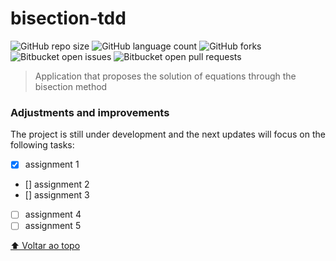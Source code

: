 # bisection-tdd

![GitHub repo size](https://img.shields.io/github/repo-size/iuricode/README-template?style=for-the-badge)
![GitHub language count](https://img.shields.io/github/languages/count/iuricode/README-template?style=for-the-badge)
![GitHub forks](https://img.shields.io/github/forks/iuricode/README-template?style=for-the-badge)
![Bitbucket open issues](https://img.shields.io/bitbucket/issues/iuricode/README-template?style=for-the-badge)
![Bitbucket open pull requests](https://img.shields.io/bitbucket/pr-raw/iuricode/README-template?style=for-the-badge)

> Application that proposes the solution of equations through the bisection method

### Adjustments and improvements

The project is still under development and the next updates will focus on the following tasks:

- [x] assignment 1
- [] assignment 2
- [] assignment 3
- [ ] assignment 4
- [ ] assignment 5

[⬆ Voltar ao topo](#bisection-tdd)<br>
